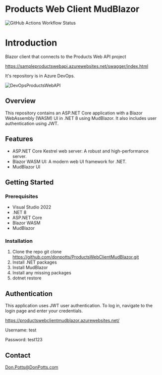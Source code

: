 # Products Web Client MudBlazor

![GitHub Actions Workflow Status](https://img.shields.io/github/actions/workflow/status/donpotts/ProductsWebClientMudBlazor/ProductsWebClientMudBlazor.yml?logo=github)

# Introduction 
Blazor client that connects to the Products Web API project

https://sampleproductswebapi.azurewebsites.net/swagger/index.html

It's repository is in Azure DevOps.

![DevOpsProductsWebAPI](https://github.com/donpotts/ProductsWebClientMudBlazor/assets/16153517/fa874dab-2dc8-45b6-bc27-1007ce3c9a1f)

## Overview

This repository contains an ASP.NET Core application with a Blazor WebAssembly (WASM) UI in .NET 8 using MudBlazor. It also includes user authentication using JWT.

## Features

- ASP.NET Core Kestrel web server: A robust and high-performance server.
- Blazor WASM UI: A modern web UI framework for .NET.
- MudBlazor UI

## Getting Started

### Prerequisites

- Visual Studio 2022
- .NET 8
- ASP.NET Core
- Blazor WASM
- MudBlazor

### Installation

1. Clone the repo
  git clone https://github.com/donpotts/ProductsWebClientMudBlazor.git
2. Install .NET packages
3. Install MudBlazor
4. Install any missing packages
5. dotnet restore
   
## Authentication

This application uses JWT user authentication. To log in, navigate to the login page and enter your credentials.

https://productswebclientmudblazor.azurewebsites.net/

Username:  test

Password:  test123

## Contact

Don.Potts@DonPotts.com
